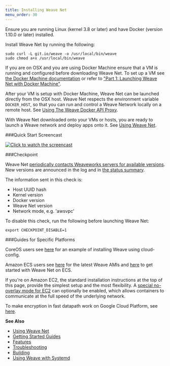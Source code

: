 ```yaml
---
title: Installing Weave Net
menu_order: 30
---
```



Ensure you are running Linux (kernel 3.8 or later) and have Docker
(version 1.10.0 or later) installed.

Install Weave Net by running the following:

    sudo curl -L git.io/weave -o /usr/local/bin/weave
    sudo chmod a+x /usr/local/bin/weave

If you are on OSX and you are using Docker Machine ensure that a VM is running and configured 
before downloading Weave Net. To set up a VM see [the Docker Machine
documentation](https://docs.docker.com/installation/mac/#from-your-shell) or refer to ["Part 1: Launching Weave Net with Docker Machine"](/guides/part-1-launching-weave-net-with-docker-machine/).

After your VM is setup with Docker Machine, Weave Net can be launched directly from the OSX host. Weave Net respects the environment variable `DOCKER_HOST`, so that you can run and control a Weave Network locally on a remote host. See [Using The Weave Docker API Proxy](/site/weave-docker-api/using-proxy.md).

With Weave Net downloaded onto your VMs or hosts, you are ready to launch a Weave network and deploy apps onto it. See [Using Weave Net](/site/using-weave.md).

###Quick Start Screencast

<a href="https://youtu.be/kihQCCT1ykE" target="_blank">
  <img src="hello-screencast.png" alt="Click to watch the screencast" />
</a>

###Checkpoint

Weave Net [periodically contacts Weaveworks servers for available
versions](https://github.com/weaveworks/go-checkpoint).  New versions
are announced in the log and in [the status
summary](/site/troubleshooting.md#weave-status).

The information sent in this check is:

 * Host UUID hash
 * Kernel version
 * Docker version
 * Weave Net version
 * Network mode, e.g. 'awsvpc'

To disable this check, run the following before launching Weave Net:

    export CHECKPOINT_DISABLE=1

###Guides for Specific Platforms

CoreOS users see [here](/guides/networking-docker-containers-with-weave-on-coreos/) for an example of installing Weave using cloud-config.

Amazon ECS users see [here](https://github.com/weaveworks/integrations/blob/master/aws/ecs/README.md)
for the latest Weave AMIs and [here](http://weave.works/guides/service-discovery-with-weave-aws-ecs.html) to get started with Weave Net on ECS.

If you're on Amazon EC2, the standard installation instructions at the
top of this page, provide the simplest setup and the most flexibility.
A [special no-overlay mode for EC2](/site/using-weave/awsvpc.md) can
optionally be enabled, which allows containers to communicate at the
full speed of the underlying network.

To make encryption in fast datapath work on Google Cloud Platform, see
[here](/site/faq.md#ports).

**See Also** 

 * [Using Weave Net](/site/using-weave.md)
 * [Getting Started Guides](http://www.weave.works/guides/)
 * [Features](/site/features.md)
 * [Troubleshooting](/site/troubleshooting.md)
 * [Building](/site/building.md)
 * [Using Weave with Systemd](/site/installing-weave/systemd.md)
 
